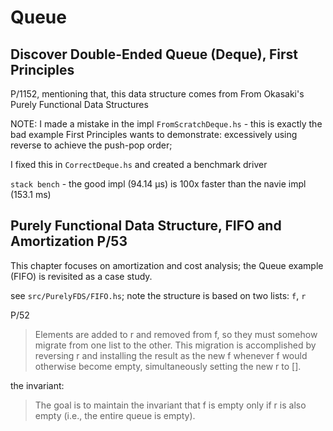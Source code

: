 # Queue

## Discover Double-Ended Queue (Deque), First Principles

P/1152, mentioning that, this data structure comes from
From Okasaki's Purely Functional Data Structures

NOTE: I made a mistake in the impl `FromScratchDeque.hs` - this is
exactly the bad example First Principles wants to demonstrate:
excessively using reverse to achieve the push-pop order;

I fixed this in `CorrectDeque.hs` and created a benchmark driver

`stack bench` - the good impl (94.14 μs) is 100x faster than the
navie impl (153.1 ms)

## Purely Functional Data Structure, FIFO and Amortization P/53

This chapter focuses on amortization and cost analysis; the Queue
example (FIFO) is revisited as a case study.

see `src/PurelyFDS/FIFO.hs`; note the structure is based on two
lists: `f`, `r`

P/52

> Elements are added to r and removed from f, so they must somehow
> migrate from one list to the other. This migration is accomplished
> by reversing r and installing the result as the new f whenever f
> would otherwise become empty, simultaneously setting the new r to [].

the invariant:

> The goal is to maintain the invariant that f is empty only if r is
> also empty (i.e., the entire queue is empty).
